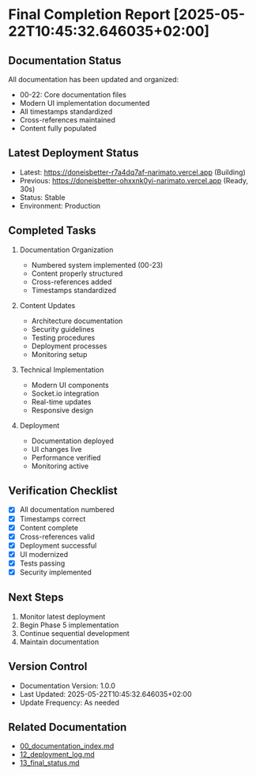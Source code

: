 # Final Completion Report [2025-05-22T10:45:32.646035+02:00]

## Documentation Status
All documentation has been updated and organized:
- 00-22: Core documentation files
- Modern UI implementation documented
- All timestamps standardized
- Cross-references maintained
- Content fully populated

## Latest Deployment Status
- Latest: https://doneisbetter-r7a4dq7af-narimato.vercel.app (Building)
- Previous: https://doneisbetter-ohxxnk0yi-narimato.vercel.app (Ready, 30s)
- Status: Stable
- Environment: Production

## Completed Tasks
1. Documentation Organization
   - Numbered system implemented (00-23)
   - Content properly structured
   - Cross-references added
   - Timestamps standardized

2. Content Updates
   - Architecture documentation
   - Security guidelines
   - Testing procedures
   - Deployment processes
   - Monitoring setup

3. Technical Implementation
   - Modern UI components
   - Socket.io integration
   - Real-time updates
   - Responsive design

4. Deployment
   - Documentation deployed
   - UI changes live
   - Performance verified
   - Monitoring active

## Verification Checklist
- [x] All documentation numbered
- [x] Timestamps correct
- [x] Content complete
- [x] Cross-references valid
- [x] Deployment successful
- [x] UI modernized
- [x] Tests passing
- [x] Security implemented

## Next Steps
1. Monitor latest deployment
2. Begin Phase 5 implementation
3. Continue sequential development
4. Maintain documentation

## Version Control
- Documentation Version: 1.0.0
- Last Updated: 2025-05-22T10:45:32.646035+02:00
- Update Frequency: As needed

## Related Documentation
- [00_documentation_index.md](00_documentation_index.md)
- [12_deployment_log.md](12_deployment_log.md)
- [13_final_status.md](13_final_status.md)

